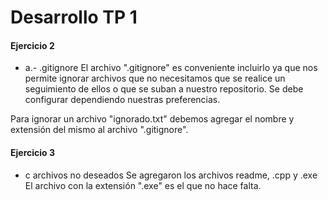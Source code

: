 # Desarrollo TP 1
#### Ejercicio 2 
- a.- .gitignore
El archivo ".gitignore" es conveniente incluirlo ya que nos permite ignorar archivos que no necesitamos que se realice un seguimiento de ellos o que se suban a nuestro repositorio. Se debe configurar dependiendo nuestras preferencias.

Para ignorar un archivo "ignorado.txt" debemos agregar el nombre y extensión del mismo al archivo ".gitignore".

#### Ejercicio 3
- c archivos no deseados
Se agregaron los archivos readme, .cpp y .exe El archivo con la extensión ".exe" es el que no hace falta.
 
